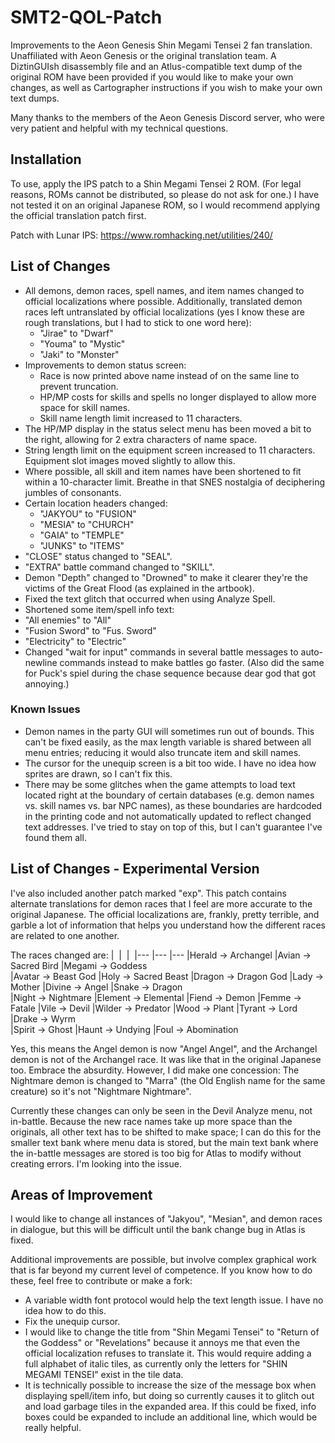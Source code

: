# SMT2-QOL-Patch
Improvements to the Aeon Genesis Shin Megami Tensei 2 fan translation. Unaffiliated with Aeon Genesis or the original translation team. A DiztinGUIsh disassembly file and an Atlus-compatible text dump of the original ROM have been provided if you would like to make your own changes, as well as Cartographer instructions if you wish to make your own text dumps.

Many thanks to the members of the Aeon Genesis Discord server, who were very patient and helpful with my technical questions.

## Installation
To use, apply the IPS patch to a Shin Megami Tensei 2 ROM. (For legal reasons, ROMs cannot be distributed, so please do not ask for one.) I have not tested it on an original Japanese ROM, so I would recommend applying the official translation patch first.

Patch with Lunar IPS: https://www.romhacking.net/utilities/240/

## List of Changes
* All demons, demon races, spell names, and item names changed to official localizations where possible. Additionally, translated demon races left untranslated by official localizations (yes I know these are rough translations, but I had to stick to one word here):
  * "Jirae" to "Dwarf"
  * "Youma" to "Mystic"
  * "Jaki" to "Monster"
* Improvements to demon status screen:
  * Race is now printed above name instead of on the same line to prevent truncation.
  * HP/MP costs for skills and spells no longer displayed to allow more space for skill names.
  * Skill name length limit increased to 11 characters.
* The HP/MP display in the status select menu has been moved a bit to the right, allowing for 2 extra characters of name space.
* String length limit on the equipment screen increased to 11 characters. Equipment slot images moved slightly to allow this.
* Where possible, all skill and item names have been shortened to fit within a 10-character limit. Breathe in that SNES nostalgia of deciphering jumbles of consonants.
* Certain location headers changed:
  * "JAKYOU" to "FUSION"
  * "MESIA" to "CHURCH"
  * "GAIA" to "TEMPLE"
  * "JUNKS" to "ITEMS"
* "CLOSE" status changed to "SEAL".
* "EXTRA" battle command changed to "SKILL".
* Demon "Depth" changed to "Drowned" to make it clearer they're the victims of the Great Flood (as explained in the artbook).
* Fixed the text glitch that occurred when using Analyze Spell.
* Shortened some item/spell info text:
 * "All enemies" to "All"
 * "Fusion Sword" to "Fus. Sword"
 * "Electricity" to "Electric"
* Changed "wait for input" commands in several battle messages to auto-newline commands instead to make battles go faster. (Also did the same for Puck's spiel during the chase sequence because dear god that got annoying.)

### Known Issues
* Demon names in the party GUI will sometimes run out of bounds. This can't be fixed easily, as the max length variable is shared between all menu entries; reducing it would also truncate item and skill names.
* The cursor for the unequip screen is a bit too wide. I have no idea how sprites are drawn, so I can't fix this.
* There may be some glitches when the game attempts to load text located right at the boundary of certain databases (e.g. demon names vs. skill names vs. bar NPC names), as these boundaries are hardcoded in the printing code and not automatically updated to reflect changed text addresses. I've tried to stay on top of this, but I can't guarantee I've found them all.

## List of Changes - Experimental Version
I've also included another patch marked "exp". This patch contains alternate translations for demon races that I feel are more accurate to the original Japanese. The official localizations are, frankly, pretty terrible, and garble a lot of information that helps you understand how the different races are related to one another.

The races changed are:
|&nbsp; |&nbsp; |&nbsp;
|--- |--- |---
|Herald → Archangel  |Avian → Sacred Bird |Megami → Goddess           
|Avatar → Beast God  |Holy → Sacred Beast |Dragon → Dragon God 
|Lady → Mother       |Divine → Angel      |Snake → Dragon      
|Night → Nightmare   |Element → Elemental |Fiend → Demon
|Femme → Fatale      |Vile → Devil        |Wilder → Predator
|Wood → Plant        |Tyrant → Lord       |Drake → Wyrm             
|Spirit → Ghost      |Haunt → Undying     |Foul → Abomination

Yes, this means the Angel demon is now "Angel Angel", and the Archangel demon is not of the Archangel race. It was like that in the original Japanese too. Embrace the absurdity. However, I did make one concession: The Nightmare demon is changed to "Marra" (the Old English name for the same creature) so it's not "Nightmare Nightmare".

Currently these changes can only be seen in the Devil Analyze menu, not in-battle. Because the new race names take up more space than the originals, all other text has to be shifted to make space; I can do this for the smaller text bank where menu data is stored, but the main text bank where the in-battle messages are stored is too big for Atlas to modify without creating errors. I'm looking into the issue.

## Areas of Improvement
I would like to change all instances of "Jakyou", "Mesian", and demon races in dialogue, but this will be difficult until the bank change bug in Atlas is fixed.

Additional improvements are possible, but involve complex graphical work that is far beyond my current level of competence. If you know how to do these, feel free to contribute or make a fork:
* A variable width font protocol would help the text length issue. I have no idea how to do this.
* Fix the unequip cursor.
* I would like to change the title from "Shin Megami Tensei" to "Return of the Goddess" or "Revelations" because it annoys me that even the official localization refuses to translate it. This would require adding a full alphabet of italic tiles, as currently only the letters for "SHIN MEGAMI TENSEI" exist in the tile data.
* It is technically possible to increase the size of the message box when displaying spell/item info, but doing so currently causes it to glitch out and load garbage tiles in the expanded area. If this could be fixed, info boxes could be expanded to include an additional line, which would be really helpful.
